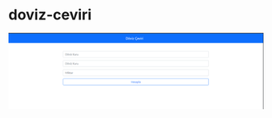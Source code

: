 # doviz-ceviri
![Screenshot 2021-04-17 175147](https://github.com/sevilgenysf/doviz-ceviri/blob/master/doviz.png?raw=true)
